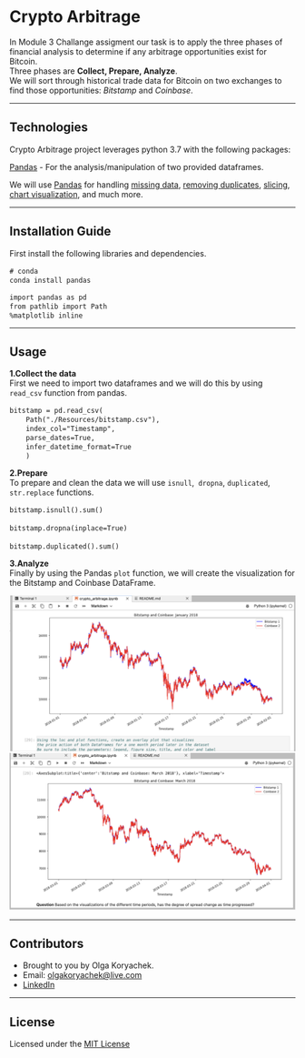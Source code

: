 # Crypto Arbitrage
In Module 3 Challange assigment our task is to apply the three phases of financial analysis to determine if any arbitrage opportunities exist for Bitcoin. <br>Three phases are **Collect, Prepare, Analyze**. <br>We will sort through historical trade data for Bitcoin on two exchanges to find those opportunities: *Bitstamp* and *Coinbase*. 

---

## Technologies
Crypto Arbitrage project leverages python 3.7 with the following packages:

[Pandas](https://github.com/pandas-dev/pandas "Pandas") -
For the analysis/manipulation of two provided dataframes. 

We will use [Pandas](https://github.com/pandas-dev/pandas "Pandas") for handling [missing data](https://pandas.pydata.org/pandas-docs/stable/user_guide/missing_data.html), [removing duplicates](https://pandas.pydata.org/pandas-docs/stable/user_guide/duplicates.html), [slicing](https://pandas.pydata.org/pandas-docs/stable/user_guide/indexing.html#slicing-ranges), [chart visualization](https://pandas.pydata.org/pandas-docs/stable/user_guide/visualization.html), and much more.

---

## Installation Guide

First install the following libraries and dependencies.

```
# conda
conda install pandas
```

```
import pandas as pd
from pathlib import Path
%matplotlib inline
```


---

## Usage

**1.Collect the data**
<br>
First we need to import two dataframes and we will do this by using `read_csv` function from pandas.
```
bitstamp = pd.read_csv(
    Path("./Resources/bitstamp.csv"),
    index_col="Timestamp",
    parse_dates=True,
    infer_datetime_format=True
    )
```
**2.Prepare**
<br>
To prepare and clean the data we will use `isnull`,` dropna`, `duplicated`, `str.replace` functions.
```
bitstamp.isnull().sum()

bitstamp.dropna(inplace=True)

bitstamp.duplicated().sum()
```
**3.Analyze**
<br>
Finally by using the Pandas `plot` function, we will create the visualization for the Bitstamp and Coinbase DataFrame. 

![Bitstamp and Coinbase: January 2018](January%202018.png)
![Bitstamp and Coinbase: March 2018](March%202018.png)

---

## Contributors

* Brought to you by Olga Koryachek.
* Email: olgakoryachek@live.com
* [LinkedIn](https://www.linkedin.com/in/olga-koryachek-a74b1877/?msgOverlay=true "LinkedIn")


---

## License

Licensed under the [MIT License](https://choosealicense.com/licenses/mit/)



